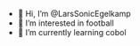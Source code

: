 - 👋 Hi, I’m @LarsSonicEgelkamp
- 👀 I’m interested in football
- 🌱 I’m currently learning cobol


<!---
LarsSonicEgelkamp/LarsSonicEgelkamp is a ✨ special ✨ repository because its `README.md` (this file) appears on your GitHub profile.
You can click the Preview link to take a look at your changes.
--->
